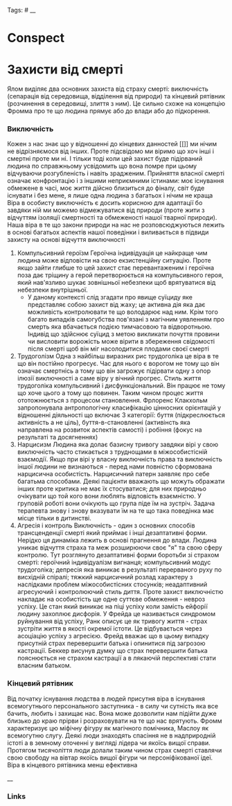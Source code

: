 Tags: #
__
# Conspect

# Захисти від смерті

Ялом виділяє два основних захиста від страху смерті: виключність (сепарація від середовища, відділення від природи) та кінцевий рятівник (розчинення в середовищі, злиття з ним). Це сильно схоже на концепцію Фромма про те що людина прямує або до влади або до підкорення.

### Виключність

Кожен з нас знає що у відношенні до кінцевих данностей [[]] ми нічим не відрізняємося від інших. Проте підсвідомо ми віримо що хоч інші і смертні проте ми ні. І тільки тоді коли цей захист буде підірваний людина по справжньому усвідомить що вона помре при цьому відчуваючи розгубленість і навіть зрадженим.
Прийняття власної смерті означає конфронтацію і з іншими неприємними істинами: моє існування обмежене в часі, моє життя дійсно близиться до фіналу, світ буде існувати і без мене, я лише одна людина з багатьох і нічим не краща
Віра в особисту виключність є досить корисною для адаптації бо завдяки ній ми можемо відмежуватися від природи (проте жити з відчуттям ізоляції смертності та обмеженості нашої тварної природи). Наша віра в те що закони природи на нас не розповсюджуються лежить в основі багатьох аспектів нашої поведінки і виливається в підвиди захисту на основі відчуття виключності

1. Компульсивний героїзм
	Героїчна індивідуація це найкраще чим людина може відповісти на свою екзистенційну ситуацію. Проте якщо зайти глибше то цей захист стає перевантаженим і героїчна поза дає тріщину а герой перетворюється на компульсивного героя, який нав'язливо шукає зовнішньої небезпеки щоб врятуватися від небезпеки внутрішньої.
	- У даному контексті слід згадати про явище суїциду яке представляє собою захист від жаху; це активна дія яка дає можливість контролювати те що володарює над ним. Крім того багато випадків самогубства пов'язані з магічним уявленням про смерть яка вбачається подією тимчасовою та відворотньою. Індивід що здійснює суїцид з метою викликати почуття провини чи висловити ворожість може вірити в збереження свідомості після смерті щоб він міг насолодитися плодами своєї смерті
2. Трудоголізм
	Одна з найбільш виразних рис трудоголіка це віра в те що він постійно прогресує. Час для нього є ворогом не тому що він означає смертнісь а тому що він загрожує підірвати одну з опор ілюзії виключності а саме віру у вічний прогрес. 
	Стиль життя трудоголіка компульсивний і дисфункціональний. Він працює не тому що хоче цього а тому що повинен. Таким чином процес життя ототожнюється з процесом становлення.
	Фрлоренс Клакхольм запропонувала антропологічну класифікацію цінносних орієнтацій у відношенні діяльності що включає 3 категорії: буття (підкреслюється активність а не ціль), буття-в-становленні (активінсть яка направлена на розвиток аспектів самості) і робіння (фокус на результаті та досягненнях)
3. Нарцисизм
	Людина яка долає базисну тривогу завдяки вірі у свою виключність часто стикається з труднощами в міжособистісній взаємодії. Якщо при вірі у власну виключність права та виключність іншої людини не визнаються - перед нами повністю сформована нарцисична особистість.
	Нарцисичний патерн заявляє про себе багатьма способами. Деякі пацієнти вважають що можуть ображати інших проте критика не має їх стосуватися; для них природньо очікувати що той кого вони люблять відповість взаємністю. У груповій роботі вони очікують що група піде їм на зустріч. Задача терапевта знову і знову вказувати їм на те що така поведінка має місце тільки в дитинстві.
4. Агресія і контроль
	Виключність - один з основних способів трансценденції смерті який приймає і інші дезаптативні форми. Нерідко ця динаміка лежить в основі прагнення до влади. Людина уникає відчуття страха та меж розширюючи своє "я" та свою сферу контролю.
Тут розглянуто дезаптативні форми боротьби зі страхом смерті: героїчний індивідуалізм вигнанця; компульсивний модус трудоголіка; депресія яка виникає в результаті перерваного руху по висхідній спіралі; тяжкий нарцисичний розлад характеру з наслідками проблем міжособистісних стосунків; неадаптивний агресуючий і контролюючий стиль диття. Проте захист виключністю накладає на особистість ще одне суттєве обмеження - невроз успіху. Це стан який виникає на піці успіху коли замість ейфорії людину захоплює дисфорія. У Фрейда це називається синдромом руйнування від успіху, Ранк описує це як тривогу життя - страх зустріти життя в якості окремої істоти. Це відбувається через асоціацію успіху з агресією. Фрейд вважає що в цьому випадку присутній страх перевершити батька і опинитися під загрозою кастрації. Беккер висунув думку що страх перевершити батька пояснюється не страхом кастрації а в лякаючій перспективі стати власним батьком.

### Кінцевий рятівник

Від початку існування людства в людей присутня віра в існування всемогутнього персонального заступника - в силу чи сутність яка все бачить, любить і захищає нас. Вона може дозволити нам підійти дуже близько до краю прірви і розраховувати на те що нас врятують. Фромм характеризує цю міфічну фігуру як магічного помічника, Маслоу як всемогутню слугу. 
Деякі люди знаходять спасіння не в надприродній істоті а в земному оточенні у вигляді лідера чи якоїсь вищої справи. Протягом тисячоліття люди долали таким чином страх смерті ставлячи свою свободу на вівтар якоїсь вищої фігури чи персоніфікованої ідеї.
Віра в кінцевого рятівника менш ефективна 

__
### Links
